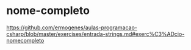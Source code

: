# nome-completo
https://github.com/ermogenes/aulas-programacao-csharp/blob/master/exercises/entrada-strings.md#exerc%C3%ADcio-nomecompleto
